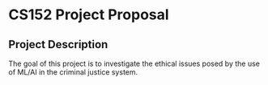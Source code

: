 # CS152 Project Proposal

## Project Description
The goal of this project is to investigate the ethical issues posed by the use of ML/AI in the criminal justice system.

